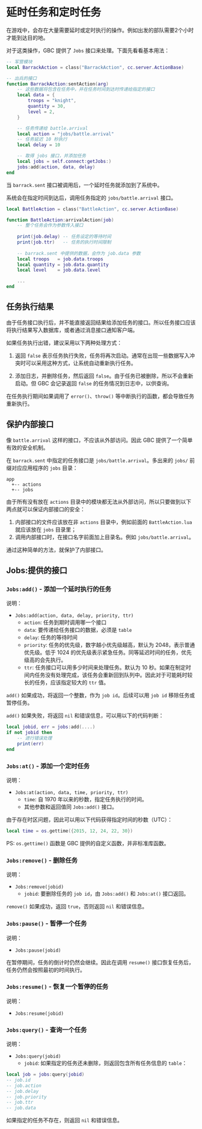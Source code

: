 # 延时任务和定时任务

在游戏中，会存在大量需要延时或定时执行的操作。例如出发的部队需要2个小时才能到达目的地。

对于这类操作，GBC 提供了 `Jobs` 接口来处理。下面先看看基本用法：

~~~lua
-- 军营模块
local BarrackAction = class("BarrackAction", cc.server.ActionBase)

-- 出兵的接口
function BarrackAction:sentAction(arg)
    -- 这些数据将包含在任务中，并在任务时间到达时传递给指定的接口
    local data = {
        troops = "knight",
        quantity = 30,
        level = 2,
    }

    -- 任务传递给 battle.arrival
    local action = "jobs/battle.arrival"
    -- 任务延迟 10 秒执行
    local delay = 10

    -- 取得 jobs 接口，并添加任务
    local jobs = self.connect:getJobs:)
    jobs:add(action, data, delay)
end
~~~

当 `barrack.sent` 接口被调用后，一个延时任务就添加到了系统中。

系统会在指定时间到达后，调用任务指定的 `jobs/battle.arrival` 接口。

~~~lua
local BattleAction = class("BattleAction", cc.server.ActionBase)

function BattleAction:arrivalAction(job)
    -- 整个任务会作为参数传入接口
    
    print(job.delay) -- 任务设定的等待时间
    print(job.ttr)   -- 任务的执行时间限制
    
    -- barrack.sent 中提供的数据，会作为 job.data 参数
    local troops   = job.data.troops
    local quantity = job.data.quantity
    local level    = job.data.level

    ...
end
~~~


## 任务执行结果

由于任务接口执行后，并不能直接返回结果给添加任务的接口。所以任务接口应该将执行结果写入数据库，或者通过消息接口通知客户端。

如果任务执行出错，建议采用以下两种处理方式：

1.  返回 `false` 表示任务执行失败，任务将再次启动。通常在出现一些数据写入冲突时可以采用这种方式，让系统自动重新执行任务。

2.  添加日志，并删除任务，然后返回 `false`。由于任务已被删除，所以不会重新启动。但 GBC 会记录返回 `false` 的任务情况到日志中，以供查询。

在任务执行期间如果调用了 `error()`、`throw()` 等中断执行的函数，都会导致任务重新执行。


## 保护内部接口

像 `battle.arrival` 这样的接口，不应该从外部访问。因此 GBC 提供了一个简单有效的安全机制。

在 `barrack.sent` 中指定的任务接口是 `jobs/battle.arrival`。多出来的 `jobs/` 前缀对应应用程序的 `jobs` 目录：

~~~
app
  +-- actions
  +-- jobs
~~~

由于所有没有放在 `actions` 目录中的模块都无法从外部访问，所以只要做到以下两点就可以保证内部接口的安全：

1.  内部接口的文件应该放在非 `actions` 目录中，例如前面的 `BattleAction.lua` 就应该放在 `jobs` 目录里；
2.  调用内部接口时，在接口名字前面加上目录名。例如 `jobs/battle.arrival`。

通过这种简单的方法，就保护了内部接口。


## Jobs:提供的接口

### `Jobs:add()` - 添加一个延时执行的任务

说明：

-   `Jobs:add(action, data, delay, priority, ttr)`
    -   `action`: 任务到期时调用哪一个接口
    -   `data`: 要传递给任务接口的数据，必须是 `table`
    -   `delay`: 任务的等待时间
    -   `priority`: 任务的优先级，数字越小优先级越高，默认为 2048，表示普通优先级。低于 1024 的优先级表示紧急任务。同等延迟时间的任务，优先级高的会先执行。
    -   `ttr`: 任务接口可以用多少时间来处理任务。默认为 10 秒。如果在制定时间内任务没有处理完成，该任务会重新回到队列中。因此对于可能耗时较长的任务，应该指定较大的 `ttr` 值。

`add()` 如果成功，将返回一个整数，作为 `job id`。后续可以用 `job id` 移除任务或暂停任务。

`add()` 如果失败，将返回 `nil` 和错误信息，可以用以下的代码判断：

~~~lua
local jobid, err = jobs:add(....)
if not jobid then
    -- 进行错误处理
    print(err)
end
~~~


### `Jobs:at()` - 添加一个定时任务

说明：

-   `Jobs:at(action, data, time, priority, ttr)`
    -   `time`: 自 1970 年以来的秒数，指定任务执行的时间。
    -   其他参数和返回值同 `Jobs:add()` 接口。
    
由于存在时区问题，因此可以用以下代码获得指定时间的秒数（UTC）：

~~~lua
local time = os.gettime({2015, 12, 24, 22, 30})
~~~

PS: `os.gettime()` 函数是 GBC 提供的自定义函数，并非标准库函数。


### `Jobs:remove()` - 删除任务

说明：

-   `Jobs:remove(jobid)`
    -   `jobid`: 要删除任务的 `job id`，由 `Jobs:add()` 和 `Jobs:at()` 接口返回。

`remove()` 如果成功，返回 `true`，否则返回 `nil` 和错误信息。


### `Jobs:pause()` - 暂停一个任务

说明：

-   `Jobs:pause(jobid)`

在暂停期间，任务的倒计时仍然会继续。因此在调用 `resume()` 接口恢复任务后，任务仍然会按照最初的时间执行。


### `Jobs:resume()` - 恢复一个暂停的任务

说明：

-   `Jobs:resume(jobid)`


### `Jobs:query()` - 查询一个任务

说明：

-   `Jobs:query(jobid)`
    -   `jobid`: 如果指定的任务还未删除，则返回包含所有任务信息的 `table`：

~~~lua
local job = jobs:query(jobid)
-- job.id
-- job.action
-- job.delay
-- job.priority
-- job.ttr
-- job.data
~~~

如果指定的任务不存在，则返回 `nil` 和错误信息。



